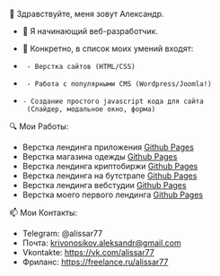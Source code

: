 👋 Здравствуйте, меня зовут Александр.
- 👀 Я начинающий веб-разработчик.

- 🌱 Конкретно, в список моих умений входят:
-      - Верстка сайтов (HTML/CSS)
-      - Работа с популярными CMS (Wordpress/Joomla!)
-     - Создание простого javascript кода для сайта
       (Слайдер, модальное окно, форма)
       
🔍 Мои Работы:
   - Верстка лендинга приложения [Github Pages](https://al1ssar.github.io/Multiaccount/)
   - Верстка магазина одежды [Github Pages](https://al1ssar.github.io/Womazing/index.html)     
   - Верстка лендинга криптобиржи [Github Pages](https://al1ssar.github.io/Unistex/indexru.html)
   - Верстка лендинга на бутстрапе [Github Pages](https://al1ssar.github.io/Fullviewapp/)
   - Верстка лендинга вебстудии [Github Pages](https://al1ssar.github.io/DreamCode/)
   - Верстка моего первого лендинга [Github Pages](https://al1ssar.github.io/DreamCity/)
   
📫 Мои Контакты:
   - Telegram:  @alissar77
   - Почта:     krivonosikov.aleksandr@gmail.com
   -  Vkontakte: https://vk.com/alissar77
   - Фриланс: https://freelance.ru/alissar77

<!---
Al1ssaR/Al1ssaR is a ✨ special ✨ repository because its `README.md` (this file) appears on your GitHub profile.
You can click the Preview link to take a look at your changes.
--->
